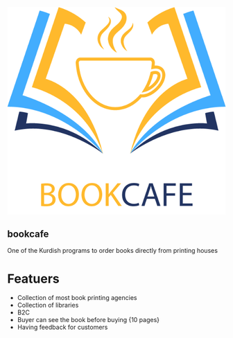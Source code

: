 ![Logo of Book Cafe](assets/Untitled-1.png)

## bookcafe

One of the Kurdish programs to order books directly from printing houses


# Featuers
- Collection of most book printing agencies
- Collection of libraries
- B2C
- Buyer can see the book before buying {10 pages}
- Having feedback for customers

